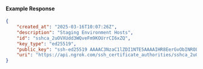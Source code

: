 <!-- Code generated for API Clients. DO NOT EDIT. -->

#### Example Response

```json
{
	"created_at": "2025-03-16T10:07:26Z",
	"description": "Staging Environment Hosts",
	"id": "sshca_2uOVXUdd3WQveFm9KOUrrCI6xZQ",
	"key_type": "ed25519",
	"public_key": "ssh-ed25519 AAAAC3NzaC1lZDI1NTE5AAAAIHR8EerGvObINROLPQ0igC/1Ai34wANDk1eT0mOb6kZd",
	"uri": "https://api.ngrok.com/ssh_certificate_authorities/sshca_2uOVXUdd3WQveFm9KOUrrCI6xZQ"
}
```
